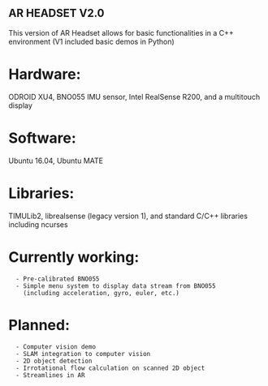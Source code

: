 ## AR HEADSET V2.0 ##


This version of AR Headset allows for basic functionalities in a C++ environment
(V1 included basic demos in Python)

# Hardware:
ODROID XU4, BNO055 IMU sensor, Intel RealSense R200, and a multitouch display

# Software: 
Ubuntu 16.04, Ubuntu MATE

# Libraries: 
TIMULib2, librealsense (legacy version 1), and standard C/C++ libraries including ncurses   

# Currently working:
      - Pre-calibrated BNO055  
      - Simple menu system to display data stream from BNO055  
        (including acceleration, gyro, euler, etc.)  


# Planned:  
      - Computer vision demo  
      - SLAM integration to computer vision  
      - 2D object detection  
      - Irrotational flow calculation on scanned 2D object  
      - Streamlines in AR  
